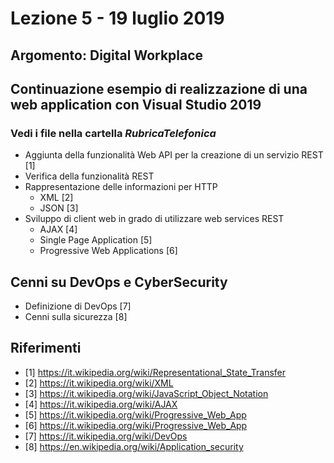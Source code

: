 # Lezione 5 - 19 luglio 2019

## Argomento: Digital Workplace

## Continuazione esempio di realizzazione di una web application con Visual Studio 2019

### Vedi i file nella cartella *RubricaTelefonica*

- Aggiunta della funzionalità Web API per la creazione di un servizio REST [1]
- Verifica della funzionalità REST
- Rappresentazione delle informazioni per HTTP
  - XML [2]
  - JSON [3]
- Sviluppo di client web in grado di utilizzare web services REST
  - AJAX [4]
  - Single Page Application [5]
  - Progressive Web Applications [6]

## Cenni su DevOps e CyberSecurity

- Definizione di DevOps [7]
- Cenni sulla sicurezza [8]

## Riferimenti

- [1] https://it.wikipedia.org/wiki/Representational_State_Transfer
- [2] https://it.wikipedia.org/wiki/XML
- [3] https://it.wikipedia.org/wiki/JavaScript_Object_Notation
- [4] https://it.wikipedia.org/wiki/AJAX
- [5] https://it.wikipedia.org/wiki/Progressive_Web_App
- [6] https://it.wikipedia.org/wiki/Progressive_Web_App
- [7] https://it.wikipedia.org/wiki/DevOps
- [8] https://en.wikipedia.org/wiki/Application_security